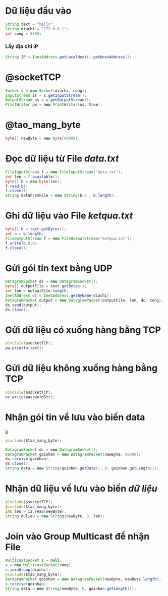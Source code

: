 # Dữ liệu đầu vào
```java
String text = "hello";
String diachi = "172.0.0.1";
int cong = 8080;
```
### Lấy địa chỉ IP
```java
String IP = InetAddress.getLocalHost().getHostAddress();
```
# @socketTCP
```java
Socket s = new Socket(diachi, cong);
InputStream is = s.getInputStream();
OutputStream os = s.getOutputStream();
PrintWriter pw = new PrintWriter(os, true);
```
# @tao_mang_byte
```java
byte[] newByte = new byte[60000];
```

# Đọc dữ liệu từ File *data.txt*
```java
FileInputStream f = new FileInputStream("data.txt");
int len = f.available();
byte[] b = new byte[len];
f.read(b);
f.close();
String dataFromFile = new String(b,0 , b.length);
```

# Ghi dữ liệu vào File *ketqua.txt*
```java
byte[] b = text.getBytes();
int n = b.length;
FileOutputStream f = new FileOutputStream("ketqua.txt");
f.write(b,0,n);
f.close();
```

# Gửi gói tin text bằng UDP
```java
DatagramSocket ds = new DatagramSocket();
byte[] outputFile = text.getBytes();
int len = outputFile.length;
InetAddress dc = InetAddress.getByName(diachi);
DatagramPacket output = new DatagramPacket(outputFile, len, dc, cong);
ds.send(output);
ds.close();
```

# Gửi dữ liệu có xuống hàng bằng TCP
```java
@inclule($socketTCP);
pw.println(text);
```

# Gửi dữ liệu không xuống hàng bằng TCP
```java
@inclule($socketTCP);
os.write(passwordStr);
```

# Nhận gói tin về lưu vào biến data
[a](#tao_mang_byte)
```java
@include($tao_mang_byte);

DatagramSocket ds = new DatagramSocket();
DatagramPacket goinhan = new DatagramPacket(newByte, 60000);
ds.receive(goinhan);
ds.close();
String data = new String(goinhan.getData(), 0, goinhan.getLength());
```

# Nhận dữ liệu về lưu vào biến *dữ liệu*
```java
@include($socketTCP);
@include($tao_mang_byte);
int len = is.read(newByte);
String dulieu = new String(newByte, 0, len);
```
# Join vào Group Multicast để nhận File
```java
MulticastSocket s = null;
s = new MulticastSocket(cong);
s.joinGroup(diachi);
@include($tao_mang_byte);
DatagramPacket goinhan = new DatagramPacket(newByte, newByte.length);
s.receive(goinhan);
String data = new String(newByte, 0, goinhan.getLength());
